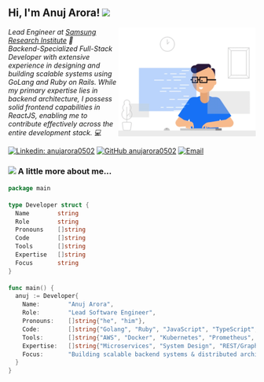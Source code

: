 <h2> Hi, I'm Anuj Arora! <img src="https://media.giphy.com/media/hvRJCLFzcasrR4ia7z/giphy.gif" width="35"></h2>
<img align='right' src="https://github.com/anujarora0502/anujarora0502/blob/main/original-cbc2133f09318197a07643d9033a3f16-ezgif.com-crop.gif" width="280">
<p><em>Lead Engineer at <a href="https://research.samsung.com/sri-b">Samsung Research Institute</a> 🚀
</br>Backend-Specialized Full-Stack Developer with extensive experience in designing and building scalable systems using
GoLang and Ruby on Rails. While my primary expertise lies in backend architecture, I possess solid frontend capabilities
in ReactJS, enabling me to contribute effectively across the entire development stack. 💻
</em></p>

[![Linkedin: anujarora0502](https://img.shields.io/badge/-anujarora0502-blue?style=flat-square&logo=Linkedin&logoColor=white&link=https://www.linkedin.com/in/anujarora0502/)](https://www.linkedin.com/in/anujarora0502/)
[![GitHub anujarora0502](https://img.shields.io/github/followers/anujarora0502?label=follow&style=social)](https://github.com/anujarora0502)
[![Email](https://img.shields.io/badge/-anujarora.work@gmail.com-D14836?style=flat-square&logo=gmail&logoColor=white)](mailto:anujarora.work@gmail.com)

### <img src="https://media.giphy.com/media/WUlplcMpOCEmTGBtBW/giphy.gif" width="40"> A little more about me...  

```go
package main

type Developer struct {
  Name        string
  Role        string
  Pronouns    []string
  Code        []string
  Tools       []string
  Expertise   []string
  Focus       string
}

func main() {
  anuj := Developer{
    Name:        "Anuj Arora",
    Role:        "Lead Software Engineer",
    Pronouns:    []string{"he", "him"},
    Code:        []string{"Golang", "Ruby", "JavaScript", "TypeScript", "SQL"},
    Tools:       []string{"AWS", "Docker", "Kubernetes", "Prometheus", "Grafana"},
    Expertise:   []string{"Microservices", "System Design", "REST/GraphQL APIs", "CI/CD"},
    Focus:       "Building scalable backend systems & distributed architecture",
  }
}

